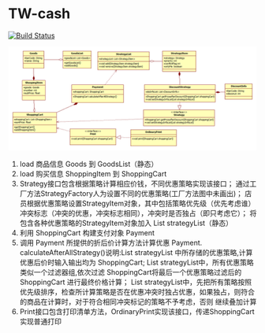 # TW-cash
[![Build Status](https://travis-ci.org/Zhanglei-git/TW-cash.svg?branch=master)](https://travis-ci.org/Zhanglei-git/TW-cash)

![image](https://github.com/Zhanglei-git/CIproject/blob/master/UML.png)
1. load 商品信息 Goods 到 GoodsList（静态）
2. load 购买信息 ShoppingItem 到 ShoppingCart
3. Strategy接口包含根据策略计算相应价钱，不同优惠策略实现该接口；
   通过工厂方法StrategyFactory人为设置不同的优惠策略(工厂方法图中未画出)；
   店员根据优惠策略设置StrategyItem对象，其中包括策略优先级（优先考虑谁） 冲突标志（冲突的优惠，冲突标志相同），冲突时是否独占（即只考虑它）；
   将包含各种优惠策略的StrategyItem对象加入 List<StrategyItem> strategyList（静态）
4. 利用 ShoppingCart 构建支付对象 Payment
5. 调用 Payment 所提供的折后价计算方法计算优惠
   Payment. calculateAfterAllStrategy()说明:List<StrategyItem> strategyList 中所存储的优惠策略,计算优惠后价时输入输出均为 ShoppingCart;
   List<StrategyItem> strategyList中，所有优惠策略类似一个过滤器组,依次过滤 ShoppingCart将最后一个优惠策略过滤后的 ShoppingCart 进行最终价格计算；
   List<StrategyItem> strategyList中，先把所有策略按照优先级排序，检查所计算策略是否在优惠冲突时独占优惠，如果独占，则符合的商品在计算时，对于符合相同冲突标记的策略不予考虑，否则 继续叠加计算
6. Print接口包含打印清单方法，OrdinaryPrint实现该接口，传递ShoppingCart实现普通打印

